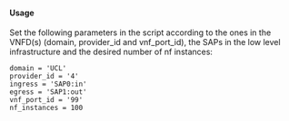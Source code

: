 #### Usage
Set the following parameters in the script according to the ones in the VNFD(s) (domain, provider_id and vnf_port_id), the SAPs in the low level infrastructure and the desired number of nf instances:

```
domain = 'UCL'
provider_id = '4'
ingress = 'SAP0:in'
egress = 'SAP1:out'
vnf_port_id = '99'
nf_instances = 100
```
